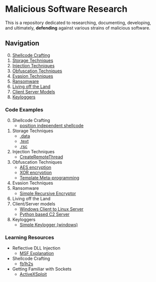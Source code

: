 # Malicious Software Research
This is a repository dedicated to researching, documenting, developing,  
and ultimately, **defending** against various strains of malicious software.
## Navigation
0. [Shellcode Crafting](#shellcode-crafting)
1. [Storage Techniques](#storage-techniques)
2. [Injection Techniques](#injection-techniques)
3. [Obfuscation Techniques](#obfuscation-techniques)
4. [Evasion Techniques](#evasion-techniques)
5. [Ransomware](#ransomware)
6. [Living off the Land](#living-off-the-land)
7. [Client Server Models](#client-server-models)
8. [Keyloggers](#keyloggers)
### **Code Examples**
0. <a name="shellcode-crafting">Shellcode Crafting</a>
    - <a href="https://github.com/0xvpr/Malicious-Software-Research/blob/main/0.shellcode-crafting/1.independent_shellcode">position independent shellcode</a>
1. <a name="storage-techniques">Storage Techniques</a>
    - <a href="https://github.com/0xvpr/Malicious-Software-Research/blob/main/1.storage-techniques/1.data">.data</a>
    - <a href="https://github.com/0xvpr/Malicious-Software-Research/blob/main/1.storage-techniques/2.text">.text</a>
    - <a href="https://github.com/0xvpr/Malicious-Software-Research/blob/main/1.storage-techniques/3.rsc">.rsc</a>  
2. <a name="injection-techniques">Injection Techniques</a>
    - <a href="https://github.com/0xvpr/Malicious-Software-Research/blob/main/2.injection-techniques/1.crt">CreateRemoteThread</a>
3. <a name="obfuscation-techniques">Obfuscation Techniques</a>
    - <a href="https://github.com/0xvpr/Malicious-Software-Research/blob/main/3.obfuscation-techniques/1.aes">AES encryption</a>
    - <a href="https://github.com/0xvpr/Malicious-Software-Research/blob/main/3.obfuscation-techniques/2.xor">XOR encryption</a>
    - <a href="https://github.com/0xvpr/Malicious-Software-Research/blob/main/3.obfuscation-techniques/3.template-metaprogramming">Template Meta-programming</a>
4. <a name="evasion-techniques">Evasion Techniques</a>
5. <a name="ransomware">Ransomware<a/>
    - <a href="https://github.com/0xvpr/Malicious-Software-Research/blob/main/5.ransomware/1.simple_recursive_encryptor">Simple Recursive Encryptor</a>
6. <a name="living-off-the-land">Living off the Land<a/>
7. <a name="client-server-models">Client/Server models<a/>
    - <a href="https://github.com/0xvpr/Malicious-Software-Research/blob/main/7.socket/1.linux_server">Windows Client to Linux Server</a>
    - <a href="https://github.com/0xvpr/Malicious-Software-Research/blob/main/7.socket/2.python_c2_server">Python based C2 Server</a>
8. <a name="keyloggers">Keyloggers<a/>
    - <a href="https://github.com/0xvpr/Malicious-Software-Research/blob/main/8.keyloggers/1.simple_keylogger">Simple Keylogger (windows)</a>
### **Learning Resources**
- Reflective DLL Injection  
    - <a href="https://github.com/rapid7/metasploit-framework/wiki/Using-ReflectiveDll-Injection">MSF Explanation</a>  
- Shellcode Crafting  
    - <a href="https://www.exploit-db.com/docs/english/13610-building-your-own-ud-shellcodes-part-1.pdf">fb1h2s</a>
- Getting Familiar with Sockets
    - <a href="https://www.youtube.com/watch?v=xCEKzqLTvqg&t=1185s">ActiveXSploit</a>
